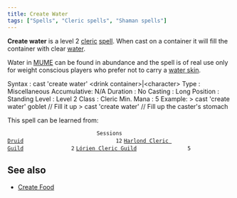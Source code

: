 ```yaml
---
title: Create Water
tags: ["Spells", "Cleric spells", "Shaman spells"]
---
```

**Create water** is a level 2 [cleric](cleric "wikilink")
[spell](spell "wikilink"). When cast on a container it will fill the
container with clear [water](water "wikilink").

Water in [MUME](MUME "wikilink") can be found in abundance and the spell
is of real use only for weight conscious players who prefer not to carry
a [water skin](water_skin "wikilink").

Syntax : cast 'create water' \<drink container\>\|\<character\> Type :
Miscellaneous Accumulative: N/A Duration : No Casting : Long Position :
Standing Level : Level 2 Class : Cleric Min. Mana : 5 Example: \> cast
'create water' goblet // Fill it up \> cast 'create water' // Fill up
the caster's stomach

This spell can be learned from:

`                            Sessions `
[`Druid`](Druid "wikilink")`                             12`
[`Harlond Cleric Guild`](Harlond_Cleric_Guild "wikilink")`               2`
[`Lórien Cleric Guild`](Lórien_Cleric_Guild "wikilink")`                5`

## See also

- [Create Food](Create_Food "wikilink")
  